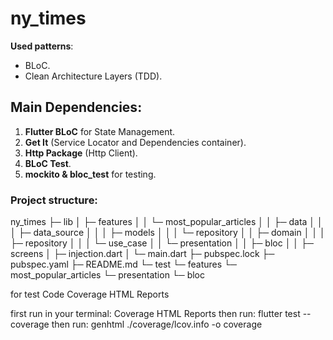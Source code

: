 # ny_times


**Used patterns**:
- BLoC.
- Clean Architecture Layers (TDD).



## Main Dependencies:
1. **Flutter BLoC** for State Management.
2. **Get It** (Service Locator and Dependencies container).
4. **Http Package** (Http Client).
5. **BLoC Test**.
6. **mockito & bloc_test** for testing.

### Project structure:
ny_times
├─ lib
│  ├─ features
│  │  └─ most_popular_articles
│  │     ├─ data
│  │     │  ├─ data_source
│  │     │  ├─ models
│  │     │  └─ repository
│  │     ├─ domain
│  │     │  ├─ repository
│  │     │  └─ use_case
│  │     └─ presentation
│  │        ├─ bloc
│  │        ├─ screens
│  ├─ injection.dart
│  └─ main.dart
├─ pubspec.lock
├─ pubspec.yaml
├─ README.md
└─ test
   └─ features
      └─ most_popular_articles
         └─ presentation
            └─ bloc

for test Code Coverage HTML Reports

first run in your terminal: Coverage HTML Reports
then run: flutter test --coverage
then run: genhtml ./coverage/lcov.info -o coverage
